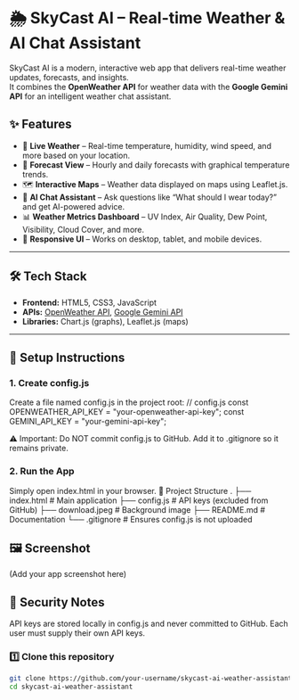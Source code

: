 # 🌦 SkyCast AI – Real-time Weather & AI Chat Assistant

SkyCast AI is a modern, interactive web app that delivers real-time weather updates, forecasts, and insights.  
It combines the **OpenWeather API** for weather data with the **Google Gemini API** for an intelligent weather chat assistant.  

## ✨ Features
- 📍 **Live Weather** – Real-time temperature, humidity, wind speed, and more based on your location.
- 📅 **Forecast View** – Hourly and daily forecasts with graphical temperature trends.
- 🗺 **Interactive Maps** – Weather data displayed on maps using Leaflet.js.
- 💬 **AI Chat Assistant** – Ask questions like “What should I wear today?” and get AI-powered advice.
- 📊 **Weather Metrics Dashboard** – UV Index, Air Quality, Dew Point, Visibility, Cloud Cover, and more.
- 📱 **Responsive UI** – Works on desktop, tablet, and mobile devices.

---

## 🛠 Tech Stack
- **Frontend:** HTML5, CSS3, JavaScript  
- **APIs:** [OpenWeather API](https://openweathermap.org/api), [Google Gemini API](https://ai.google.dev/)  
- **Libraries:** Chart.js (graphs), Leaflet.js (maps)  

---

## 🚀 Setup Instructions

### 1. Create config.js
Create a file named config.js in the project root:
// config.js
const OPENWEATHER_API_KEY = "your-openweather-api-key";
const GEMINI_API_KEY = "your-gemini-api-key";

⚠ Important:
Do NOT commit config.js to GitHub.
Add it to .gitignore so it remains private.

### 2. Run the App

Simply open index.html in your browser.
📂 Project Structure
.
├── index.html       # Main application
├── config.js        # API keys (excluded from GitHub)
├── download.jpeg    # Background image
├── README.md        # Documentation
└── .gitignore       # Ensures config.js is not uploaded

## 🖼 Screenshot

(Add your app screenshot here)

## 🔐 Security Notes

API keys are stored locally in config.js and never committed to GitHub.
Each user must supply their own API keys.

### 1️⃣ Clone this repository
```bash
git clone https://github.com/your-username/skycast-ai-weather-assistant.git
cd skycast-ai-weather-assistant

